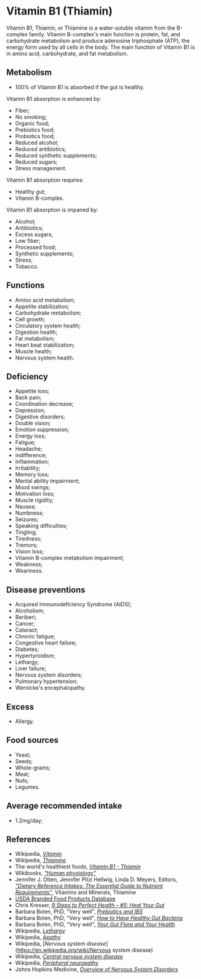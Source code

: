 # Vitamin B1 (Thiamin)
Vitamin B1, Thiamin, or Thiamine is a water-soluble vitamin from the B-complex family. Vitamin B-complex's main function is protein, fat, and carbohydrate metabolism and produce adenosine triphosphate (ATP), the energy form used by all cells in the body. The main function of Vitamin B1 is in amino acid, carbohydrate, and fat metabolism.

## Metabolism
- 100% of Vitamin B1 is absorbed if the gut is healthy.

Vitamin B1 absorption is enhanced by:
- Fiber;
- No smoking;
- Organic food;
- Prebiotics food;
- Probiotics food;
- Reduced alcohol;
- Reduced antibiotics;
- Reduced synthetic supplements;
- Reduced sugars;
- Stress management.

Vitamin B1 absorption requires:
- Healthy gut;
- Vitamin B-complex.

Vitamin B1 absorption is impaired by:
- Alcohol;
- Antibiotics;
- Excess sugars;
- Low fiber;
- Processed food;
- Synthetic supplements;
- Stress;
- Tobacco.

## Functions
- Amino acid metabolism;
- Appetite stabilization;
- Carbohydrate metabolism;
- Cell growth;
- Circulatory system health;
- Digestion health;
- Fat metabolism;
- Heart beat stabilization;
- Muscle health;
- Nervous system health.

## Deficiency
- Appetite loss;
- Back pain;
- Coordination decrease;
- Depression;
- Digestive disorders;
- Double vision;
- Emotion suppression;
- Energy loss;
- Fatigue;
- Headache;
- Indifference;
- Inflammation;
- Irritability;
- Memory loss;
- Mental ability impairment;
- Mood swings;
- Motivation loss;
- Muscle rigidity;
- Nausea;
- Numbness;
- Seizures;
- Speaking difficulties;
- Tingling;
- Tiredness;
- Tremors;
- Vision loss;
- Vitamin B-complex metabolism impairment;
- Weakness;
- Weariness.

## Disease preventions
- Acquired Immunodeficiency Syndrome (AIDS);
- Alcoholism;
- Beriberi;
- Cancer;
- Cataract;
- Chronic fatigue;
- Congestive heart failure;
- Diabetes;
- Hypertyroidism;
- Lethargy;
- Liver failure;
- Nervous system disorders;
- Pulmonary hypertension;
- Wernicke's encephalopathy.

## Excess
- Allergy.

## Food sources
- Yeast;
- Seeds;
- Whole-grains;
- Meat;
- Nuts;
- Legumes.

## Average recommended intake
- 1.2mg/day;

## References
- Wikipedia, [_Vitamin_](https://en.wikipedia.org/wiki/Vitamin)
- Wikipedia, [_Thiamine_](https://en.wikipedia.org/wiki/Thiamine)
- The world's healthiest foods, [_Vitamin B1 - Thiamin_](http://www.whfoods.com/genpage.php?tname=nutrient&dbid=100)
- Wikibooks, [_"Human physiology"_](https://en.Wikibooks.org/wiki/Human_Physiology/Nutrition#Vitamins)
- Jennifer J. Otten, Jennifer Pitzi Hellwig, Linda D. Meyers, Editors, [_"Dietary Reference Intakes: The Essential Guide to Nutrient Requirements"_](https://www.amazon.com/Dietary-Reference-Intakes-Essential-Requirements/dp/0309157420), Vitamins and Minerals, Thiamine
- [USDA Branded Food Products Database](https://ndb.nal.usda.gov/ndb/nutrients/report/nutrientsfrm?max=1000&offset=0&totCount=0&nutrient1=404&nutrient2=&nutrient3=&subset=0&sort=c&measureby=g)
- Chris Kresser, [_9 Steps to Perfect Health – #5: Heal Your Gut_](https://chriskresser.com/9-steps-to-perfect-health-5-heal-your-gut/)
- Barbara Bolen, PhD, "Very well", [_Prebiotics and IBS_](https://www.verywell.com/prebiotics-and-ibs-1944748)
- Barbara Bolen, PhD, "Very well", [_How to Have Healthy Gut Bacteria_](https://www.verywell.com/how-to-have-healthy-gut-bacteria-1945326)
- Barbara Bolen, PhD, "Very well", [_Your Gut Flora and Your Health_](https://www.verywell.com/what-are-your-gut-flora-1944914)
- Wikipedia, [_Lethargy_](https://en.wikipedia.org/wiki/Lethargy)
- Wikipedia, [_Apathy_](https://en.wikipedia.org/wiki/Apathy)
- Wikipedia, [_Nervous system disease_](https://en.wikipedia.org/wiki/Nervous system disease)
- Wikipedia, [_Central nervous system disease_](https://en.wikipedia.org/wiki/Central_nervous_system_disease)
- Wikipedia, [_Peripheral neuropathy_](https://en.wikipedia.org/wiki/Peripheral_neuropathy)
- Johns Hopkins Medicine, [_Overview of Nervous System Disorders_](http://www.hopkinsmedicine.org/healthlibrary/conditions/nervous_system_disorders/overview_of_nervous_system_disorders_85,P00799/)